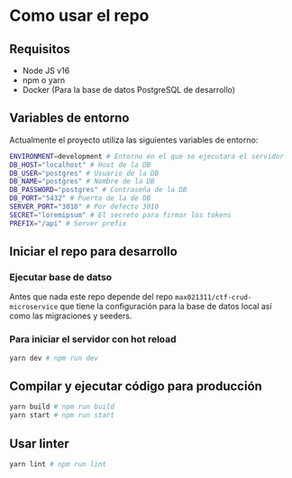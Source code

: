 # Como usar el repo

## Requisitos
- Node JS v16
- npm o yarn
- Docker (Para la base de datos PostgreSQL de desarrollo)

## Variables de entorno

Actualmente el proyecto utiliza las siguientes variables de entorno:
```bash
ENVIRONMENT=development # Entorno en el que se ejecutara el servidor
DB_HOST="localhost" # Host de la DB
DB_USER="postgres" # Usuario de la DB
DB_NAME="postgres" # Nombre de la DB
DB_PASSWORD="postgres" # Contraseña de la DB
DB_PORT="5432" # Puerto de la de DB
SERVER_PORT="3010" # Por defecto 3010
SECRET="loremipsum" # El secreto para firmar los tokens
PREFIX="/api" # Server prefix
```

## Iniciar el repo para desarrollo

### Ejecutar base de datso

Antes que nada este repo depende del repo `max021311/ctf-crud-microservice` que tiene la configuración para la base de datos local así como las migraciones y seeders.

### Para iniciar el servidor con hot reload
```bash
yarn dev # npm run dev
```

## Compilar y ejecutar código para producción
```bash
yarn build # npm run build
yarn start # npm run start
```


## Usar linter
```bash
yarn lint # npm run lint
```
